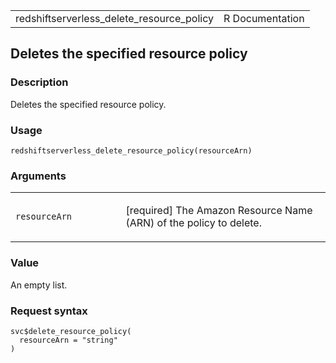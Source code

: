 <table style="width: 100%;">
<tbody>
<tr class="odd">
<td>redshiftserverless_delete_resource_policy</td>
<td style="text-align: right;">R Documentation</td>
</tr>
</tbody>
</table>

## Deletes the specified resource policy

### Description

Deletes the specified resource policy.

### Usage

    redshiftserverless_delete_resource_policy(resourceArn)

### Arguments

<table>
<colgroup>
<col style="width: 35%" />
<col style="width: 65%" />
</colgroup>
<tbody>
<tr class="odd">
<td><code
id="redshiftserverless_delete_resource_policy_:_resourceArn">resourceArn</code></td>
<td><p>[required] The Amazon Resource Name (ARN) of the policy to
delete.</p></td>
</tr>
</tbody>
</table>

### Value

An empty list.

### Request syntax

    svc$delete_resource_policy(
      resourceArn = "string"
    )

